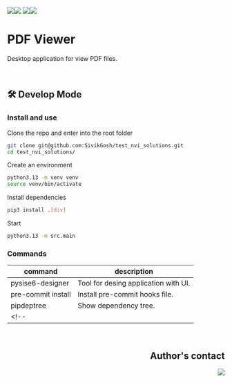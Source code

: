 <img src='https://img.shields.io/badge/Python-3776AB?style=flat-square'><img src='https://img.shields.io/badge/3.13-23283d?style=flat-square'>
<img src='https://img.shields.io/badge/PyQT-41CD52?style=flat-square'><img src='https://img.shields.io/badge/5-23283d?style=flat-square'>

# PDF Viewer

Desktop application for view PDF files.

<br>

## 🛠 Develop Mode

### Install and use
Clone the repo and enter into the root folder
```bash
git clone git@github.com:SivikGosh/test_nvi_solutions.git
cd test_nvi_solutions/
```

Create an environment
```bash
python3.13 -m venv venv
source venv/bin/activate
```

Install dependencies
```bash
pip3 install .[div]
```

Start
```bash
python3.13 -m src.main
```

### Commands
| command            | description                          |
| ------------------ | ------------------------------------ |
| pysise6-designer   | Tool for desing application with UI. |
| pre-commit install | Install pre-commit hooks file.       |
| pipdeptree         | Show dependency tree.                |
<!-- |                    |                                      | -->

<br>

<div align="right">

## Author's contact
<a href='https://t.me/sivikgosh' target='_blank'><img src='https://img.shields.io/badge/SivikGosh-white?style=flat-square&logo=Telegram&logoColor=26A5E4'></a>

</div>
